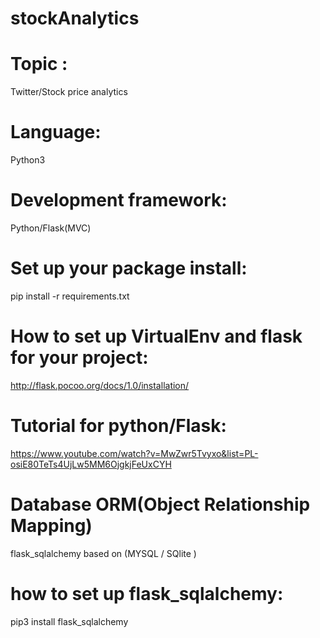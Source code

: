 # stockAnalytics

# Topic :
Twitter/Stock price analytics

# Language:
Python3

# Development framework:
Python/Flask(MVC)

# Set up your package install:
pip install -r requirements.txt

# How to set up VirtualEnv and flask for your project:
http://flask.pocoo.org/docs/1.0/installation/

# Tutorial for python/Flask:
https://www.youtube.com/watch?v=MwZwr5Tvyxo&list=PL-osiE80TeTs4UjLw5MM6OjgkjFeUxCYH

# Database ORM(Object Relationship Mapping)
flask_sqlalchemy based on (MYSQL / SQlite )

# how to set up flask_sqlalchemy:
pip3 install flask_sqlalchemy






